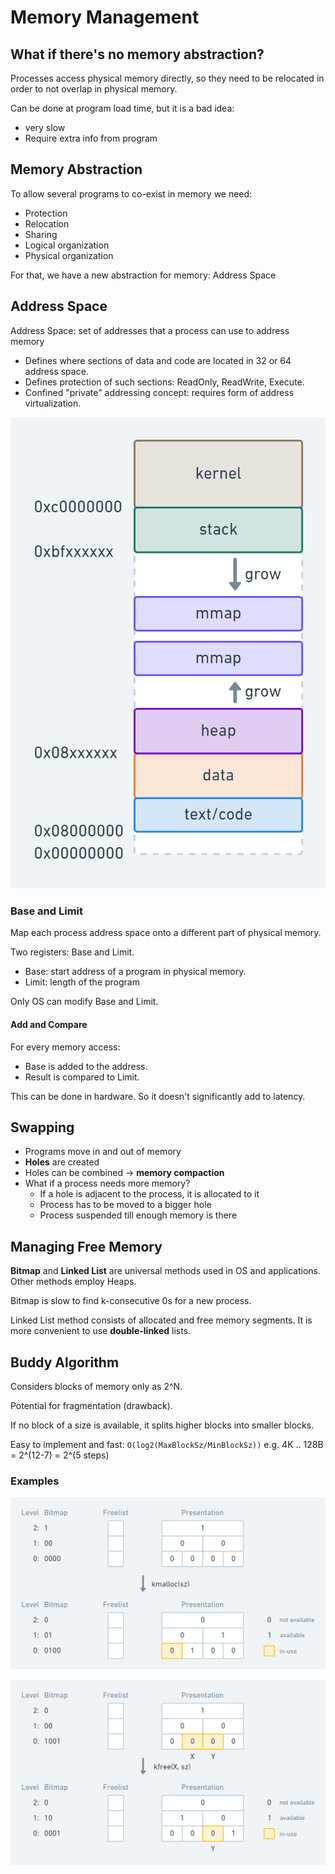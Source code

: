 # Memory Management

## What if there's no memory abstraction?

Processes access physical memory directly, so they need to be relocated in order
to not overlap in physical memory.

Can be done at program load time, but it is a bad idea:

- very slow
- Require extra info from program

## Memory Abstraction

To allow several programs to co-exist in memory we need:

- Protection
- Relocation
- Sharing
- Logical organization
- Physical organization

For that, we have a new abstraction for memory: Address Space

## Address Space

Address Space: set of addresses that a process can use to address memory

- Defines where sections of data and code are located in 32 or 64 address space.
- Defines protection of such sections: ReadOnly, ReadWrite, Execute.
- Confined "private" addressing concept: requires form of address
  virtualization.

![Address Space Example](.gitbook/assets/address-space.png)

### Base and Limit

Map each process address space onto a different part of physical memory.

Two registers: Base and Limit.

- Base: start address of a program in physical memory.
- Limit: length of the program

Only OS can modify Base and Limit.

#### Add and Compare

For every memory access:

- Base is added to the address.
- Result is compared to Limit.

This can be done in hardware. So it doesn't significantly add to latency.

## Swapping

- Programs move in and out of memory
- **Holes** are created
- Holes can be combined → **memory compaction**
- What if a process needs more memory?
  - If a hole is adjacent to the process, it is allocated to it
  - Process has to be moved to a bigger hole
  - Process suspended till enough memory is there

## Managing Free Memory

**Bitmap** and **Linked List** are universal methods used in OS and
applications. Other methods employ Heaps.

Bitmap is slow to find k-consecutive 0s for a new process.

Linked List method consists of allocated and free memory segments. It is more
convenient to use **double-linked** lists.

## Buddy Algorithm

Considers blocks of memory only as 2^N.

Potential for fragmentation (drawback).

If no block of a size is available, it splits higher blocks into smaller blocks.

Easy to implement and fast: `O(log2(MaxBlockSz/MinBlockSz))` e.g. 4K .. 128B =
2^(12-7) = 2^(5 steps)

### Examples

![Allocation at level 0](.gitbook/assets/buddy-algorithm.png)

![Free "X" at level 2 leading to coalescing](.gitbook/assets/buddy-algorithm-2.png)
